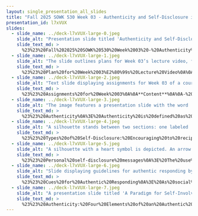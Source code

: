 ```yaml
---
layout: single_presentation_all_slides
title: "Fall 2025 SOWK 530 Week 03 - Authenticity and Self-Disclosure in the Therapeutic Alliance"
presentation_id: l7xVUX
slides:
  - slide_name: ../deck-l7xVUX-large-0.jpeg
    slide_alt: "Presentation slide titled 'Authenticity and Self-Disclosure in the Therapeutic Alliance,' displaying a checkmark icon. Context includes course details: 'Fall 2025, SOWK 530, Week 03,' and 'Jacob Campbell, Ph.D. LICSW, Heritage University,' against a brown background."
    slide_text_md: >
      %23%23%20Fall%202025%20SOWK%20530%20Week%2003%20-%20Authenticity%20and%20Self-Disclosure%20in%20the%20Therapeutic%20Alliance%0A%0Atitle:%20Fall%202025%20SOWK%20530%20Week%2003%20-%20Authenticity%20and%20Self-Disclosure%20in%20the%20Therapeutic%20Alliance%20%20%0Adate:%202025-09-08%2015:57:31%20%20%0Alocation:%20Heritage%20University%20%20%0A%0Atags:%0A%0A%20%20-%20Heritage%20University%0A%20%20-%20MSW%20Program%0A%20%20-%20SOWK%20530%0A%0Apresentation_video:%20%3E%20%5BFall%202025%20SOWK%20530%20Week%2003%5D(%22https://heritage.hosted.panopto.com/Panopto/Pages/Embed.aspx%3Fid%3D863c7de3-dd8d-408a-9b94-b353000208ab%26autoplay%3Dfalse%26offerviewer%3Dtrue%26showtitle%3Dtrue%26showbrand%3Dtrue%26captions%3Dfalse%26interactivity%3Dall%22)%0A%0Adescription:%20%3E%0A%0AWeek%20three%20is%20an%20asynchronous%20week%20%20Students%20will%20read%20two%20chapters%20from%20Hepworth%20et%20al.%20(2023)%20focused%20on%20empathy,%20authenticity,%20and%20skills%20for%20engaging%20with%20our%20clients%20across%20many%20contexts%20%20There%20are%20forums%20asking%20students%20to%20observe%20and%20report%20on%20empathetic%20communication%20in%20their%20lives,%20challenges%20and%20considerations%20with%20empathetically%20responding%20%20They%20also%20have%20a%20chance%20to%20explore%20content%20from%20the%20readings%20and%20consider%20anti-oppressive%20practices%20in%20their%20practicum%20and%20what%20some%20of%20the%20potential%20assumptions%20we%20make%20in%20regards%20to%20direct%20practice%20skills%20%20In%20my%20lecture%20video%20this%20week,%20I%20talk%20about%20authentically%20responding.%20The%20types%20of%20self-disclosure%20we%20might%20engage%20in%20with%20our%20clients.%20The%20agenda%20for%20the%20lecture%20video%20includes:%0A%0A-%20Assignments%20for%20week%2003%0A-%20Authenticity%20in%20the%20therapeutic%20alliance%0A-%20Self-disclosure%20and%20an%20example%0A%0AThe%20Learning%20Objectives%20This%20Week%20include:%0A%0A-%20Define%20and%20differentiate%20authenticity,%20self-involving%20statements,%20and%20personal%20self-disclosure%20within%20clinical%20practice.%0A-%20Evaluate%20the%20appropriate%20use%20of%20self-disclosure%20in%20social%20work,%20considering%20timing,%20purpose,%20and%20professional%20boundaries.%0A-%20Observe%20and%20reflect%20on%20empathic%20communication%20in%20everyday%20interactions,%20including%20one's%20own%20use%20of%20empathic%20responses.%0A-%20Evaluate%20anti-oppressive%20practices%20within%20practicum%20settings%20and%20assess%20how%20agency%20culture%20shapes%20client%20engagement.%0A-%20Critically%20examine%20how%20%22Westernized%22%20assumptions%20in%20direct%20practice%20skills%20may%20affect%20diverse%20client%20populations,%20and%20explore%20culturally%20responsive%20adaptations.%0A%0A
  - slide_name: ../deck-l7xVUX-large-1.jpeg
    slide_alt: "The slide outlines plans for Week 03’s lecture video, featuring agenda items like assignments, therapeutic alliance, and self-disclosure, and learning objectives on authenticity. Context includes an academic presentation setting."
    slide_text_md: >
      %23%23%20Plan%20for%20Week%2003%E2%80%99s%20Lecture%20Video%0A%0A**Agenda**%0A%0A-%20Assignments%20for%20week%2003%0A-%20Authenticity%20in%20the%20therapeutic%20alliance%0A-%20Self-disclosure%20and%20an%20example%0A%0A**Lecture%20Learning%20Objectives**%0A%0A-%20Define%20and%20differentiate%20authenticity,%20self-involving%20statements,%20and%20personal%20self-disclosure%20within%20clinical%20practice.%0A-%20Evaluate%20the%20appropriate%20use%20of%20self-disclosure%20in%20social%20work,%20considering%20timing,%20purpose,%20and%20professional%20boundaries.%0A%0A
  - slide_name: ../deck-l7xVUX-large-2.jpeg
    slide_alt: "Text slide displaying assignments for Week 03 of a course (SOWK 530), including readings, video watching, and forum replies. Topics cover empathy, communication skills, and critical assumptions in practice."
    slide_text_md: >
      %23%23%20Assignments%20for%20Week%2003%0A%0A**Content**%0A%0A-%20Read%20Hepworth%20et%20al.%20(2023)%20Chapter%205%20_Building%20Blocks%20of%20Communication:%20Conveying%20Empathy%20and%20Authenticity_%0A-%20Read%20Hepworth%20et%20al.%20(2023)%20Chapter%206%20_Verbal%20Following,%20Exploring,%20and%20Focusing%20Skills_%0A-%20Watch%20Royal%20Society%20of%20Arts.%20(2013)%20Bren%C3%A9%20Brown%20on%20Empathy%0A-%20Watch%20my%20lecture%20video%0A%0A**A-02%20W-01%20Asynchronous%20Engagement**%0A%0AThe%20expectation%20is%20that%20each%20of%20your%20replies%20will%20be%20substantive%20and%20provide%20meaningful%20perspectives,%20contributing%20to%20the%20forum's%20conversation%20and%20scholarship.%20They%20can%20be%20related%20to%20the%20prompts%20or%20building%20on%20conversations%20shared%20by%20peers.%20There%20are%20five%20forums%20for%20this%20week,%20and%20you%20are%20expected%20to%20make%20at%20least%20**six%20replies**%20across%20any%20of%20the%20forums.%20These%20forums%20include%20the%20following:%0A%0A-%20The%20%5BPersonal%20Experiment%20Observing%20Your%20Conversations%5D(https://myheritage.heritage.edu/ICS/Academics/SOWK/SOWK_530/2526_FA-SOWK_530-0/%F0%9F%92%BB_W-03_98-914.jnz%3Fportlet%3DGroup_Discussion_Forums%26screen%3DPostView%26screenType%3Dchange%26id%3Dfee2f621-8bf9-4b4a-9eee-11b4655275d8)%20forum%20encourages%20students%20to%20step%20back%20and%20observe%20the%20presence%20(or%20absence)%20of%20empathy%20in%20everyday%20interactions,%20while%20experimenting%20with%20using%20empathic%20responses%20in%20their%20own%20relationships.%0A-%20In%20%5BChallenges%20and%20Consideration%20with%20Empathic%20Responding%5D(https://myheritage.heritage.edu/ICS/Academics/SOWK/SOWK_530/2526_FA-SOWK_530-0/%F0%9F%92%BB_W-03_98-914.jnz%3Fportlet%3DGroup_Discussion_Forums%26screen%3DPostView%26screenType%3Dchange%26id%3D752d9c1b-066e-432b-9908-84b27139bd8c),%20students%20reflect%20on%20Bren%C3%A9%20Brown's%20take%20on%20empathy%20and%20explore%20what%20makes%20empathic%20responding%20both%20powerful%20and%20difficult%20in%20practice.%0A-%20Students%20investigate%20how%20their%20practicum%20agencies%20approach%20equity,%20anti-racism,%20and%20accountability,%20then%20reflect%20on%20how%20these%20organizational%20values%20shape%20client%20engagement%20through%20the%20%5BAnti-oppressive%20Practices%20in%20Practicum%20Setting%5D(https://myheritage.heritage.edu/ICS/Academics/SOWK/SOWK_530/2526_FA-SOWK_530-0/%F0%9F%92%BB_W-03_98-914.jnz%3Fportlet%3DGroup_Discussion_Forums%26screen%3DPostView%26screenType%3Dchange%26id%3D50aa9796-cf86-4408-aecd-4f6336b924a9)%20forum.%0A-%20The%20%5B%22Westernized%22%20Assumptions%20of%20Direct%20Practice%20Skills%5D(https://myheritage.heritage.edu/ICS/Academics/SOWK/SOWK_530/2526_FA-SOWK_530-0/%F0%9F%92%BB_W-03_98-914.jnz%3Fportlet%3DGroup_Discussion_Forums%26screen%3DAddPost%26screenType%3Dchange%26tId%3D7613fd6a-4a12-4a81-9739-1a465fa4da89)%20forum%20opens%20up%20space%20to%20question%20the%20cultural%20lens%20embedded%20in%20standard%20social%20work%20practice%20skills%20and%20explore%20how%20those%20skills%20might%20be%20deconstructed%20or%20adapted%20across%20diverse%20client%20populations.%0A-%20In%20the%20%5BChapters%20Five%20and%20Six%20Content%20Discussion%5D(https://myheritage.heritage.edu/ICS/Academics/SOWK/SOWK_530/2526_FA-SOWK_530-0/%F0%9F%92%BB_W-03_98-914.jnz%3Fportlet%3DGroup_Discussion_Forums%26screen%3DAddPost%26screenType%3Dchange%26tId%3D7613fd6a-4a12-4a81-9739-1a465fa4da89),%20students%20select%20from%20a%20variety%20of%20practical%20prompts,%20touching%20on%20topics%20like%20informed%20consent,%20empathy,%20reflection,%20self-disclosure,%20and%20client%20mistrust.%0A%0A**A-03%20Reading%20Quiz**%0A%0AComplete%20%5BW-03%20Hepworth%20et%20al.%20(2023)%20Chapters%2005%20and%2006%5D(https://myheritage.heritage.edu/ICS/Academics/SOWK/SOWK_530/2526_FA-SOWK_530-0/Assignments.jnz%3Fportlet%3DCoursework%26screen%3DAssignmentDetailView%26screenType%3Dchange%26id%3D077c205a-13b6-480e-b36a-59b6dca623f7)%20due%20by%20Saturday%209/13,%208:00%20AM.%0A%0A
  - slide_name: ../deck-l7xVUX-large-3.jpeg
    slide_alt: "The image features a presentation slide with the word 'AUTHENTICITY' and text defining it as 'The sharing of self by relating in a natural, sincere, spontaneous, open, and genuine manner.' There's a checkmark icon. The bottom notes attribution to 'Hepworth et al., 2023' and mentions 'Fall 2025 SOWK 530 Week 03' by Jacob Campbell at Heritage University."
    slide_text_md: >
      %23%23%20Authenticity%0A%3E%20Authenticity%20is%20defined%20as%20the%20sharing%20of%20self%20by%20relating%20in%20a%20natural,%20sincere,%20spontaneous,%20open,%20and%20genuine%20manner.%0A%0A
  - slide_name: ../deck-l7xVUX-large-4.jpeg
    slide_alt: "A silhouette stands between two sections: one labeled 'Self-Involving Statements,' explaining reactions to clients, and the other 'Personal Self-Disclosure Messages,' about sharing similar struggles to clients. It promotes trust and openness.Text: 'Types of Self-Disclosure: Encouraging to reciprocate with trust & openness.' 'Any messages that express the social workers' personal reaction to the clients.''Disclosing struggles or problems the social worker is currently experiencing or has experiences that are similar to the client's problems.''Fall 2025 SOWK 530 Week 03' 'Hepworth et al., 2023' 'Jacob Campbell, Ph.D, LICSW at Heritage University'"
    slide_text_md: >
      %23%23%20Types%20of%20Self-Disclosure:%20Encouraging%20to%20reciprocate%20with%20trust%20%26%20openness%0A%3E%20A%20significant%20aspect%20related%20to%20authenticity%20is%20self-disclosure.%20Self-disclosure%20can%20encourage%20clients%20to%20reciprocate%20with%20trust%20and%20openness.%20We%20can%20define%20two%20broad%20categories%20of%20self-disclosure:%20self-involving%20statements%20and%20personal%20self-disclosure%0A%0A-%20**Self-involving%20statements**%20include%20messages%20that%20express%20the%20social%20worker's%20personal%20reaction%20to%20the%20client%20during%20the%20course%20of%20a%20session.%0A-%20**Personal%20self-disclosure%20messages**,%20by%20contrast,%20center%20on%20struggles%20or%20problems%20the%20social%20worker%20is%20currently%20experiencing%20or%20has%20experienced%20that%20are%20similar%20to%20the%20client's%20problems%0A%0A
  - slide_name: ../deck-l7xVUX-large-5.jpeg
    slide_alt: "A silhouette with a heart symbol is depicted. An arrow labeled 'Personal Self-Disclosure Messages' extends from the figure. Surrounding text discusses 'Types of Self-Disclosure' with considerations for practice."
    slide_text_md: >
      %23%23%20Personal%20self-disclosure%20messages%0A%3E%20The%20use%20of%20self-disclosure%20can%20be%20a%20meaningful%20and%20useful%20tool%20that%20we%20use%20as%20social%20workers.%20I%20also%20want%20to%20provide%20caution%20to%20you.%20First,%20let%20me%20tell%20you%20about%20my%20experience%20and%20then%20a%20couple%20of%20things%20I%20have%20found%20that%20you%20should%20consider.%0A%0A-%20Tell%20story%20of%20my%20dad%0A-%20Tell%20story%20of%20starting%20our%20in%20social%20work%20and%20self-disclosure%0A-%20Talk%20about%20the%20three%20things%20that%20are%20important.%0A%0A---%0A%0A-%20Done%20for%20the%20client,%20**purposefully**%0A-%20Enough%20details%20to%20provide%20connection%20and%20understanding,%20but%20**limited**%0A-%20Focus%20on%20other%20forms%20to%20demonstrating%20authenticity,%20use%20**sparingly**%0A%0A
  - slide_name: ../deck-l7xVUX-large-6.jpeg
    slide_alt: "Slide displaying guidelines for authentic responding by social workers. Left text: 'Cues for Authentic Responding' and 'Clients Request for Self-Disclosure.' Right text highlights factors influencing social workers' sharing decisions, including personal opinions, experiences, feedback, and setting limits."
    slide_text_md: >
      %23%23%20Cues%20for%20Authentic%20Responding%0A%3E%20As%20social%20workers,%20we%20sometimes%20have%20to%20authentically%20respond%20when%20the%20client%20makes%20requests%20or%20when%20we%20believe%20it%20is%20for%20the%20best%20interest%20of%20the%20client.%0A%0AClients%20Request%20for%20Self-Disclosure%0A%0A-%20Request%20for%20personal%20information%0A-%20Request%20for%20social%20worker's%20opinions,%20views%20and%20feelings%0A%0A%0ASocial%20Workers%20Decision%20to%20Share%20Perceptions%20and%20Reactions%20They%20Believe%20will%20be%20Helpful%0A%0A-%20Social%20worker's%20opinions,%20views,%20and%20feelings%0A-%20Disclosing%20personal%20past%20experiences%0A-%20Providing%20Feedback%0A-%20Experiencing%20discomfort%20in%20session%0A-%20Sharing%20feelings%20of%20frustration,%20anger,%20and%20hurt%0A-%20Responding%20to%20positive%20feedback%0A-%20Giving%20positive%20feedback%0A-%20Saying%20no%20and%20setting%20limits%0A%0A
  - slide_name: ../deck-l7xVUX-large-7.jpeg
    slide_alt: "A presentation slide titled 'A Paradigm for Self-Involving Statements' lists steps for assertive communication, including personalizing messages and describing impacts. A silhouette points to a text box emphasizing self-disclosure."
    slide_text_md: >
      %23%23%20Authenticity:%20Four%20Elements%20of%20an%20Authentic%20Message%0A%3E%20As%20social%20workers%20practice%20authentic%20responding%20and%20teach%20clients%20to%20respond%20authentically%20in%20their%20encounters%20with%20others,%20they%20should%20keep%20in%20mind%20the%20following%20guidelines%20related%20to%20the%20four%20elements%20of%20an%20authentic%20message:%0A%20%0A-%20Personalize%20messages%20with%20the%20pronoun%20%22I.%22%0A-%20Share%20feelings%20that%20lie%20at%20varying%20depths.%0A-%20Describe%20the%20situation%20or%20targeted%20behavior%20in%20neutral%20or%20descriptive%20terms.%0A-%20Identify%20the%20specific%20impact%20of%20the%20problem%20situation%20or%20behavior%20of%20others.%0A
---
```

